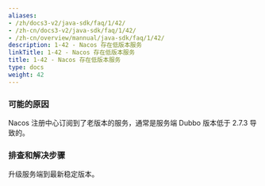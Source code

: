 ```yaml
---
aliases:
- /zh/docs3-v2/java-sdk/faq/1/42/
- /zh-cn/docs3-v2/java-sdk/faq/1/42/
- /zh-cn/overview/mannual/java-sdk/faq/1/42/
description: 1-42 - Nacos 存在低版本服务
linkTitle: 1-42 - Nacos 存在低版本服务
title: 1-42 - Nacos 存在低版本服务
type: docs
weight: 42
---
```


### 可能的原因

Nacos 注册中心订阅到了老版本的服务，通常是服务端 Dubbo 版本低于 2.7.3 导致的。

### 排查和解决步骤

升级服务端到最新稳定版本。
